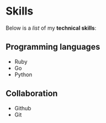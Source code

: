 # Skills

Below is a _list_ of my **technical skills**:

## Programming languages
- Ruby
- Go
- Python

## Collaboration
- Github
- Git
